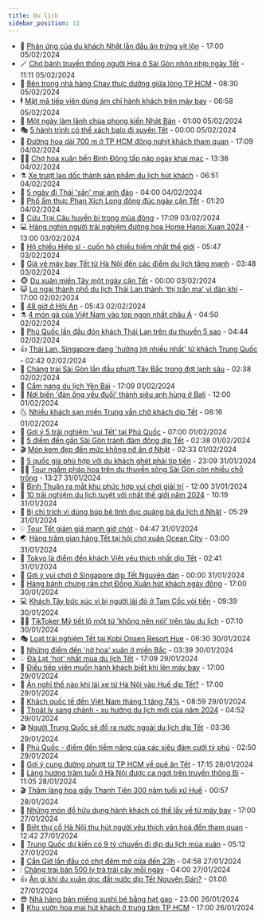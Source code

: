 ```yaml
---
title: Du lịch
sidebar_position: 11
---
```


<!-- vnexpress-du-lich:START -->
- 💂 [Phản ứng của du khách Nhật lần đầu ăn trứng vịt lộn](https://vnexpress.net/phan-ung-cua-du-khach-nhat-lan-dau-an-trung-vit-lon-4708999.html) - 17:00 05/02/2024
- 🪄 [Chợ bánh truyền thống người Hoa ở Sài Gòn nhộn nhịp ngày Tết](https://vnexpress.net/cho-banh-truyen-thong-nguoi-hoa-o-sai-gon-nhon-nhip-ngay-tet-4708943.html) - 11:11 05/02/2024
- 🦅 [Bên trong nhà hàng Chay thực dưỡng giữa lòng TP HCM](https://vnexpress.net/ben-trong-nha-hang-chay-thuc-duong-giua-long-tp-hcm-4708324.html) - 08:30 05/02/2024
- 🕴 [Mật mã tiếp viên dùng ám chỉ hành khách trên máy bay](https://vnexpress.net/mat-ma-tiep-vien-dung-am-chi-hanh-khach-tren-may-bay-4700340.html) - 06:58 05/02/2024
- 👀 [Một ngày làm lãnh chúa phong kiến Nhật Bản](https://vnexpress.net/mot-ngay-lam-lanh-chua-phong-kien-nhat-ban-4708635.html) - 01:00 05/02/2024
- 🎭 [5 hành trình có thể xách balo đi xuyên Tết](https://vnexpress.net/5-hanh-trinh-co-the-xach-balo-di-xuyen-tet-4708368.html) - 00:00 05/02/2024
- 🦒 [Đường hoa dài 700 m ở TP HCM đông nghịt khách tham quan](https://vnexpress.net/duong-hoa-dai-700-m-o-tp-hcm-dong-nghit-khach-tham-quan-4708657.html) - 17:09 04/02/2024
- 👨‍🏫 [Chợ hoa xuân bến Bình Đông tấp nập ngày khai mạc](https://vnexpress.net/cho-hoa-xuan-ben-binh-dong-tap-nap-ngay-khai-mac-4708671.html) - 13:38 04/02/2024
- ⚗️ [Xe trượt lao dốc thành sản phẩm du lịch hút khách](https://vnexpress.net/xe-truot-lao-doc-thanh-san-pham-du-lich-hut-khach-4708528.html) - 06:51 04/02/2024
- 🥸 [5 ngày đi Thái &#39;săn&#39; mai anh đào](https://vnexpress.net/5-ngay-di-thai-san-mai-anh-dao-4708384.html) - 04:00 04/02/2024
- 🤠 [Phố ẩm thực Phan Xích Long đông đúc ngày cận Tết](https://vnexpress.net/pho-am-thuc-phan-xich-long-dong-duc-ngay-can-tet-4708492.html) - 01:20 04/02/2024
- 🚀 [Cửu Trại Câu huyền bí trong mùa đông](https://vnexpress.net/cuu-trai-cau-huyen-bi-trong-mua-dong-4708063.html) - 17:09 03/02/2024
- 💻 [Hàng nghìn người trải nghiệm đường hoa Home Hanoi Xuan 2024](https://vnexpress.net/hang-nghin-nguoi-trai-nghiem-duong-hoa-home-hanoi-xuan-2024-4707540.html) - 13:00 03/02/2024
- 💼 [Hộ chiếu Hiệp sĩ - cuốn hộ chiếu hiếm nhất thế giới](https://vnexpress.net/ho-chieu-hiep-si-cuon-ho-chieu-hiem-nhat-the-gioi-4708300.html) - 05:47 03/02/2024
- 🤡 [Giá vé máy bay Tết từ Hà Nội đến các điểm du lịch tăng mạnh](https://vnexpress.net/gia-ve-may-bay-tet-tu-ha-noi-den-cac-diem-du-lich-tang-manh-4708038.html) - 03:48 03/02/2024
- 🐵 [Du xuân miền Tây một ngày cận Tết](https://vnexpress.net/du-xuan-mien-tay-mot-ngay-can-tet-4707372.html) - 00:00 03/02/2024
- 😺 [Lo ngại thành phố du lịch Thái Lan thành &#39;thị trấn ma&#39; vì đàn khỉ](https://vnexpress.net/lo-ngai-thanh-pho-du-lich-thai-lan-thanh-thi-tran-ma-vi-dan-khi-4707948.html) - 17:00 02/02/2024
- 🌈 [48 giờ ở Hội An](https://vnexpress.net/48-gio-o-hoi-an-4707371.html) - 05:43 02/02/2024
- ⚗️ [4 món gà của Việt Nam vào top ngon nhất châu Á](https://vnexpress.net/4-mon-ga-cua-viet-nam-vao-top-ngon-nhat-chau-a-4707905.html) - 04:50 02/02/2024
- 👀 [Phú Quốc lần đầu đón khách Thái Lan trên du thuyền 5 sao](https://vnexpress.net/phu-quoc-lan-dau-don-khach-thai-lan-tren-du-thuyen-5-sao-4707927.html) - 04:44 02/02/2024
- 👍 [Thái Lan, Singapore đang &#39;hưởng lợi nhiều nhất&#39; từ khách Trung Quốc](https://vnexpress.net/thai-lan-singapore-dang-huong-loi-nhieu-nhat-tu-khach-trung-quoc-4707757.html) - 02:42 02/02/2024
- 💄 [Chàng trai Sài Gòn lần đầu phượt Tây Bắc trong đợt lạnh sâu](https://vnexpress.net/chang-trai-sai-gon-lan-dau-phuot-tay-bac-trong-dot-lanh-sau-4706743.html) - 02:38 02/02/2024
- 🥷 [Cẩm nang du lịch Yên Bái](https://vnexpress.net/cam-nang-du-lich-yen-bai-4701574.html) - 17:09 01/02/2024
- 📝 [Nơi biến &#39;đàn ông yếu đuối&#39; thành siêu anh hùng ở Bali](https://vnexpress.net/noi-bien-dan-ong-yeu-duoi-thanh-sieu-anh-hung-o-bali-4707508.html) - 12:00 01/02/2024
- 🌜 [Nhiều khách sạn miền Trung vẫn chờ khách dịp Tết](https://vnexpress.net/nhieu-khach-san-mien-trung-van-cho-khach-dip-tet-4706798.html) - 08:16 01/02/2024
- 📝 [Gợi ý 5 trải nghiệm &#39;vui Tết&#39; tại Phú Quốc](https://video.vnexpress.net/goi-y-5-trai-nghiem-vui-tet-tai-phu-quoc-4707548.html) - 07:00 01/02/2024
- 🧰 [5 điểm đến gần Sài Gòn tránh đám đông dịp Tết](https://vnexpress.net/5-diem-den-gan-sai-gon-tranh-dam-dong-dip-tet-4707423.html) - 02:38 01/02/2024
- 🎬 [Món kem đẹp đến mức không nỡ ăn ở Nhật](https://vnexpress.net/mon-kem-dep-den-muc-khong-no-an-o-nhat-4707494.html) - 02:33 01/02/2024
- 🧐 [5 quốc gia phù hợp với du khách ghét phải tip tiền](https://vnexpress.net/5-quoc-gia-phu-hop-voi-du-khach-ghet-phai-tip-tien-4707286.html) - 23:09 31/01/2024
- 👨‍🏫 [Tour ngắm pháo hoa trên du thuyền sông Sài Gòn còn nhiều chỗ trống](https://vnexpress.net/tour-ngam-phao-hoa-tren-du-thuyen-song-sai-gon-con-nhieu-cho-trong-4707245.html) - 13:27 31/01/2024
- 🦣 [Bình Thuận ra mắt khu phức hợp vui chơi giải trí](https://vnexpress.net/binh-thuan-ra-mat-khu-phuc-hop-vui-choi-giai-tri-4706654.html) - 12:00 31/01/2024
- 🌋 [10 trải nghiệm du lịch tuyệt vời nhất thế giới năm 2024](https://vnexpress.net/10-trai-nghiem-du-lich-tuyet-voi-nhat-the-gioi-nam-2024-4707307.html) - 10:19 31/01/2024
- 🦄 [Bị chỉ trích vì dùng búp bê tình dục quảng bá du lịch ở Nhật](https://vnexpress.net/bi-chi-trich-vi-dung-bup-be-tinh-duc-quang-ba-du-lich-o-nhat-4707122.html) - 05:29 31/01/2024
- 💡 [Tour Tết giảm giá mạnh giờ chót](https://vnexpress.net/tour-tet-giam-gia-manh-gio-chot-4706985.html) - 04:47 31/01/2024
- 🌏 [Hàng trăm gian hàng Tết tại hội chợ xuân Ocean City](https://vnexpress.net/hang-tram-gian-hang-tet-tai-hoi-cho-xuan-ocean-city-4707068.html) - 03:00 31/01/2024
- 💂 [Tokyo là điểm đến khách Việt yêu thích nhất dịp Tết](https://vnexpress.net/tokyo-la-diem-den-khach-viet-yeu-thich-nhat-dip-tet-4707031.html) - 02:41 31/01/2024
- 🤩 [Gợi ý vui chơi ở Singapore dịp Tết Nguyên đán](https://vnexpress.net/goi-y-vui-choi-o-singapore-dip-tet-nguyen-dan-4706845.html) - 00:00 31/01/2024
- 💪 [Hàng bánh chưng rán chợ Đồng Xuân hút khách ngày đông](https://vnexpress.net/hang-banh-chung-ran-cho-dong-xuan-hut-khach-ngay-dong-4706409.html) - 17:00 30/01/2024
- 💻 [Khách Tây bức xúc vì bị người lái đò ở Tam Cốc vòi tiền](https://vnexpress.net/khach-tay-buc-xuc-vi-bi-nguoi-lai-do-o-tam-coc-voi-tien-4706559.html) - 09:39 30/01/2024
- 🧑‍💻 [TikToker Mỹ tiết lộ một từ &#39;không nên nói&#39; trên tàu du lịch](https://vnexpress.net/tiktoker-my-tiet-lo-mot-tu-khong-nen-noi-tren-tau-du-lich-4706428.html) - 07:10 30/01/2024
- 🎭 [Loạt trải nghiệm Tết tại Kobi Onsen Resort Hue](https://vnexpress.net/loat-trai-nghiem-tet-tai-kobi-onsen-resort-hue-4706216.html) - 06:30 30/01/2024
- 🧐 [Những điểm đến &#39;nở hoa&#39; xuân ở miền Bắc](https://vnexpress.net/nhung-diem-den-no-hoa-xuan-o-mien-bac-4706214.html) - 03:39 30/01/2024
- 💡 [Đà Lạt &#39;hot&#39; nhất mùa du lịch Tết](https://vnexpress.net/da-lat-hot-nhat-mua-du-lich-tet-4706385.html) - 17:09 29/01/2024
- 🌊 [Điều tiếp viên muốn hành khách biết khi lên máy bay](https://vnexpress.net/dieu-tiep-vien-muon-hanh-khach-biet-khi-len-may-bay-4705854.html) - 17:00 29/01/2024
- 🎃 [Ăn nghỉ thế nào khi lái xe từ Hà Nội vào Huế dịp Tết?](https://vnexpress.net/an-nghi-the-nao-khi-lai-xe-tu-ha-noi-vao-hue-dip-tet-4705470.html) - 17:00 29/01/2024
- 🧠 [Khách quốc tế đến Việt Nam tháng 1 tăng 74%](https://vnexpress.net/khach-quoc-te-den-viet-nam-thang-1-tang-74-4706247.html) - 08:59 29/01/2024
- 💄 [Thoát ly sang chảnh - xu hướng du lịch mới của năm 2024](https://vnexpress.net/thoat-ly-sang-chanh-xu-huong-du-lich-moi-cua-nam-2024-4705898.html) - 04:52 29/01/2024
- 🎬 [Người Trung Quốc sẽ đổ ra nước ngoài du lịch dịp Tết](https://vnexpress.net/nguoi-trung-quoc-se-do-ra-nuoc-ngoai-du-lich-dip-tet-4706180.html) - 03:36 29/01/2024
- 🐻 [Phú Quốc - điểm đến tiềm năng của các siêu đám cưới tỷ phú](https://vnexpress.net/phu-quoc-diem-den-tiem-nang-cua-cac-sieu-dam-cuoi-ty-phu-4705624.html) - 02:50 29/01/2024
- 🌝 [Gợi ý cung đường phượt từ TP HCM về quê ăn Tết](https://vnexpress.net/goi-y-cung-duong-phuot-tu-tp-hcm-ve-que-an-tet-4705744.html) - 17:15 28/01/2024
- 🤩 [Làng hương trăm tuổi ở Hà Nội được ca ngợi trên truyền thông Bỉ](https://vnexpress.net/lang-huong-tram-tuoi-o-ha-noi-duoc-ca-ngoi-tren-truyen-thong-bi-4706072.html) - 11:05 28/01/2024
- 🎬 [Thăm làng hoa giấy Thanh Tiên 300 năm tuổi xứ Huế](https://vnexpress.net/tham-lang-hoa-giay-thanh-tien-300-nam-tuoi-xu-hue-4705586.html) - 00:57 28/01/2024
- 🦩 [Những món đồ hữu dụng hành khách có thể lấy về từ máy bay](https://vnexpress.net/nhung-mon-do-huu-dung-hanh-khach-co-the-lay-ve-tu-may-bay-4705414.html) - 17:00 27/01/2024
- 🦍 [Biệt thự cổ Hà Nội thu hút người yêu thích văn hoá đến tham quan](https://vnexpress.net/biet-thu-co-ha-noi-thu-hut-nguoi-yeu-thich-van-hoa-den-tham-quan-4705873.html) - 12:42 27/01/2024
- 👀 [Trung Quốc dự kiến có 9 tỷ chuyến đi dịp du lịch mùa xuân](https://vnexpress.net/trung-quoc-du-kien-co-9-ty-chuyen-di-dip-du-lich-mua-xuan-4705766.html) - 05:12 27/01/2024
- 🧰 [Cần Giờ lần đầu có chợ đêm mở cửa đến 23h](https://vnexpress.net/can-gio-lan-dau-co-cho-dem-mo-cua-den-23h-4705738.html) - 04:58 27/01/2024
- 🕯 [Chàng trai bán 500 ly trà trái cây mỗi ngày](https://video.vnexpress.net/chang-trai-ban-500-ly-tra-trai-cay-moi-ngay-4703610.html) - 04:00 27/01/2024
- 👍 [Ăn gì khi du xuân dọc đất nước dịp Tết Nguyên Đán?](https://vnexpress.net/an-gi-khi-du-xuan-doc-dat-nuoc-dip-tet-nguyen-dan-4705367.html) - 01:00 27/01/2024
- 😎 [Nhà hàng bán miếng sushi bé bằng hạt gạo](https://vnexpress.net/nha-hang-ban-mieng-sushi-be-bang-hat-gao-4705573.html) - 23:00 26/01/2024
- 🐘 [Khu vườn hoa mai hút khách ở trung tâm TP HCM](https://vnexpress.net/khu-vuon-hoa-mai-hut-khach-o-trung-tam-tp-hcm-4705649.html) - 17:00 26/01/2024<!-- vnexpress-du-lich:END -->
